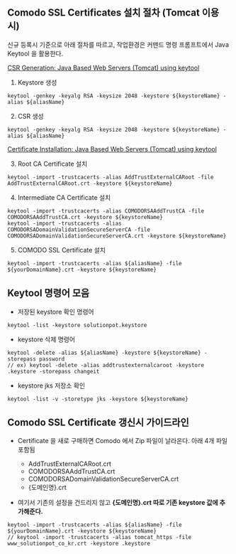 ## Comodo SSL Certificates 설치 절차 (Tomcat 이용시)
신규 등록시 기준으로 아래 절차를 따르고, 작업환경은 커맨드 명령 프롬프트에서 Java Keytool 을 활용한다.

[CSR Generation: Java Based Web Servers (Tomcat) using keytool](https://support.comodo.com/index.php?/comodo/Knowledgebase/Article/View/90/19/)

1. Keystore 생성

```text
keytool -genkey -keyalg RSA -keysize 2048 -keystore ${keystoreName} -alias ${aliasName}
```

2. CSR 생성

```text
keytool -genkey -keyalg RSA -keysize 2048 -keystore ${keystoreName} -alias ${aliasName}
```

[Certificate Installation: Java Based Web Servers (Tomcat) using keytool](https://support.comodo.com/index.php?/comodo/Knowledgebase/Article/View/638/0/certificate-installation-java-based-web-servers-tomcat-using-keytool)

3. Root CA Certificate 설치

```text
keytool -import -trustcacerts -alias AddTrustExternalCARoot -file AddTrustExternalCARoot.crt -keystore ${keystoreName}
```

4. Intermediate CA Certificate 설치

```text
keytool -import -trustcacerts -alias COMODORSAAddTrustCA -file COMODORSAAddTrustCA.crt -keystore ${keystoreName}
keytool -import -trustcacerts -alias COMODORSADomainValidationSecureServerCA -file COMODORSADomainValidationSecureServerCA.crt -keystore ${keystoreName}
```

5. COMODO SSL Certificate 설치

```text
keytool -import -trustcacerts -alias ${aliasName} -file ${yourDomainName}.crt -keystore ${keystoreName}
```

## Keytool 명령어 모음
- 저장된 keystore 확인 명령어

```text
keytool -list -keystore solutionpot.keystore
```

- keystore 삭제 명령어

```text
keytool -delete -alias ${aliasName} -keystore ${keystoreName} -storepass password
// ex) keytool -delete -alias addtrustexternalcaroot -keystore .keystore -storepass changeit
```

- keystore jks 저장소 확인

```text
keytool -list -v -storetype jks -keystore ${keystoreName}
```

## Comodo SSL Certificate 갱신시 가이드라인
- Certificate 을 새로 구매하면 Comodo 에서 Zip 파일이 날라온다. 아래 4개 파일 포함됨
  - AddTrustExternalCARoot.crt
  - COMODORSAAddTrustCA.crt
  - COMODORSADomainValidationSecureServerCA.crt
  - {도메인명}.crt

- 여기서 기존의 설정을 건드리지 않고 **{도메인명}.crt 따로 기존 keystore 값에 추가해준다.**

```text
keytool -import -trustcacerts -alias ${aliasName} -file ${yourDomainName}.crt -keystore ${keystoreName}
// keytool -import -trustcacerts -alias tomcat_https -file www_solutionpot_co_kr.crt -keystore .keystore
```
